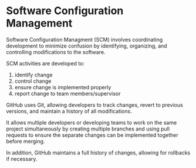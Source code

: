 # Software Configuration Management

Software Configuration Managment (SCM) involves coordinating development to minimize confusion by identifying, organizing, and controlling modifications to the software.

SCM activities are developed to:
   1. identify change
   2. control change
   3. ensure change is implemented properly
   4. report change to team members/supervisor


GitHub uses Git, allowing developers to track changes, revert to previous versions, and maintain a history of all modifications.

It allows multiple developers or developing teams to work on the same project simultaneously by creating multiple branches and using pull requests to ensure the separate changes can be implemented together before merging.

In addition, GitHub maintains a full history of changes, allowing for rollbacks if necessary.
